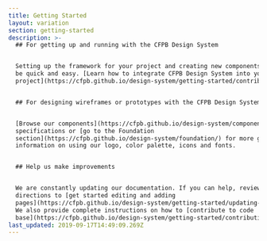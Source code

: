 ```yaml
---
title: Getting Started
layout: variation
section: getting-started
description: >-
  ## For getting up and running with the CFPB Design System


  Setting up the framework for your project and creating new components should
  be quick and easy. [Learn how to integrate CFPB Design System into your
  project](https://cfpb.github.io/design-system/getting-started/contributing-to-the-code-base).


  ## For designing wireframes or prototypes with the CFPB Design System


  [Browse our components](https://cfpb.github.io/design-system/components/) for
  specifications or [go to the Foundation
  section](https://cfpb.github.io/design-system/foundation/) for more general
  information on using our logo, color palette, icons and fonts.


  ## Help us make improvements


  We are constantly updating our documentation. If you can help, review our
  directions to [get started editing and adding
  pages](https://cfpb.github.io/design-system/getting-started/updating-this-documentation).
  We also provide complete instructions on how to [contribute to code
  base](https://cfpb.github.io/design-system/getting-started/contributing-to-the-code-base).
last_updated: 2019-09-17T14:49:09.269Z
---
```


